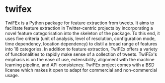 # twifex
TwiFEx is a Python package for feature extraction from tweets. It aims to facilitate feature extraction in Twitter-centric projects by incorporating a novel feature categorisation into the skeleton of the package. To this end, it uses five criteria (unit of analysis, level of resolution, configuration mode, time dependency, location dependency) to distil a broad range of features into 18 categories. In addition to feature extraction, TwiFEx offers a variety of functionalities to rapidly make sense of a collection of tweets. TwiFEx's emphasis is on the ease of use, extensibility, alignment with the machine learning pipeline, and API consistency. TwiFEx project comes with a BSD license which makes it open to adapt for commercial and non-commercial usage.
